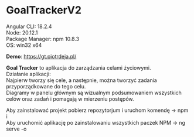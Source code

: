 # GoalTrackerV2

Angular CLI: 18.2.4<br />
Node: 20.12.1<br />
Package Manager: npm 10.8.3<br />
OS: win32 x64<br />

**Demo**: https://gt.piotrdeja.pl/

**Goal Tracker** to aplikacja do zarządzania celami życiowymi. <br />
Działanie aplikacji:<br />
Najpierw tworzy się cele, a następnie, można tworzyć zadania przyporządkowane do tego celu.<br />
Diagramy w panelu głównym są wizualnym podsumowaniem wszystkich celów oraz zadań i pomagają w mierzeniu postępów.<br />

Aby zainstalować projekt pobierz repozytorjum i uruchom komendę -> npm i<br />
Aby uruchomić aplikację po zainstalowaniu wszystkich paczek NPM -> ng serve -o

